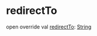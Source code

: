 # redirectTo


open override val [redirectTo](redirect-to.md): [String](https://kotlinlang.org/api/latest/jvm/stdlib/kotlin/-string/index.html)
